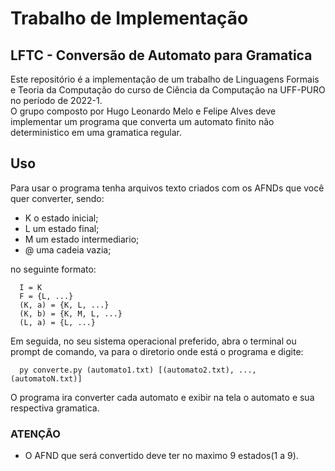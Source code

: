 # Trabalho de Implementação
## LFTC - Conversão de Automato para Gramatica
Este repositório é a implementação de um trabalho de Linguagens Formais e Teoria da Computação do curso de Ciência da Computação na UFF-PURO no período de 2022-1.
<br>
O grupo composto por Hugo Leonardo Melo e Felipe Alves deve implementar um programa que converta um automato finito não deterministico em uma gramatica regular.

## Uso

Para usar o programa tenha arquivos texto criados com os AFNDs que você quer converter, sendo:

* K o estado inicial;
* L um estado final;
* M um estado intermediario;
* @ uma cadeia vazia;

no seguinte formato:

```
  I = K
  F = {L, ...}
  (K, a) = {K, L, ...}
  (K, b) = {K, M, L, ...}
  (L, a) = {L, ...}
```

Em seguida, no seu sistema operacional preferido, abra o terminal ou prompt de comando, va para o diretorio onde está o programa e digite:

```
  py converte.py (automato1.txt) [(automato2.txt), ..., (automatoN.txt)]
```

O programa ira converter cada automato e exibir na tela o automato e sua respectiva gramatica.

### ATENÇÃO

* O AFND que será convertido deve ter no maximo 9 estados(1 a 9).